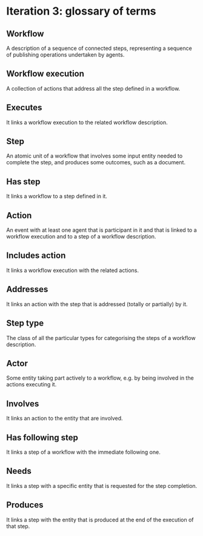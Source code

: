 # Iteration 3: glossary of terms

## Workflow
A description of a sequence of connected steps, representing a sequence of publishing operations undertaken by agents.

## Workflow execution
A collection of actions that address all the step defined in a workflow.

## Executes
It links a workflow execution to the related workflow description.

## Step
An atomic unit of a workflow that involves some input entity needed to complete the step, and produces some outcomes, such as a document.

## Has step
It links a workflow to a step defined in it.

## Action
An event with at least one agent that is participant in it and that is linked to a workflow execution and to a step of a workflow description.

## Includes action
It links a workflow execution with the related actions. 

## Addresses
It links an action with the step that is addressed (totally or partially) by it.

## Step type
The class of all the particular types for categorising the steps of a workflow description.

## Actor
Some entity taking part actively to a workflow, e.g. by being involved in the actions executing it.

## Involves
It links an action to the entity that are involved.

## Has following step
It links a step of a workflow with the immediate following one.

## Needs
It links a step with a specific entity that is requested for the step completion. 

## Produces
It links a step with the entity that is produced at the end of the execution of that step.